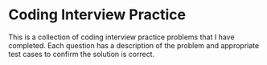 # Coding Interview Practice

This is a collection of coding interview practice problems that I have completed. Each question has
a description of the problem and appropriate test cases to confirm the solution is correct.